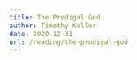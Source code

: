 ```yaml
---
title: The Prodigal God
author: Timothy Keller
date: 2020-12-31
url: /reading/the-prodigal-god
---
```

